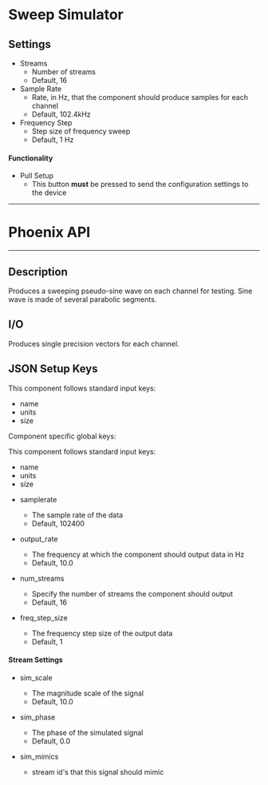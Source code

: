 # Sweep Simulator
## Settings
- Streams
  - Number of streams
  - Default, 16
- Sample Rate
  - Rate, in Hz, that the component should produce samples for each channel
  - Default, 102.4kHz
- Frequency Step
  - Step size of frequency sweep
  - Default, 1 Hz

#### Functionality
- Pull Setup
  - This button **must** be pressed to send the configuration settings to the device
___
# Phoenix API
___
## Description

Produces a sweeping pseudo-sine wave on each channel for testing. Sine wave is made of several parabolic segments.

## I/O

Produces single precision vectors for each channel.

## JSON Setup Keys

This component follows standard input keys:
* name
* units
* size

Component specific global keys:

This component follows standard input keys:
* name
* units
* size

- samplerate
  - The sample rate of the data
  - Default, 102400

- output_rate
  - The frequency at which the component should output data in Hz
  - Default, 10.0

- num_streams
  - Specify the number of streams the component should output
  - Default, 16

- freq_step_size
  - The frequency step size of the output data
  - Default, 1

#### Stream Settings
- sim_scale
  - The magnitude scale of the signal
  - Default, 10.0

- sim_phase
  - The phase of the simulated signal
  - Default, 0.0

- sim_mimics
  - stream id's that this signal should mimic
